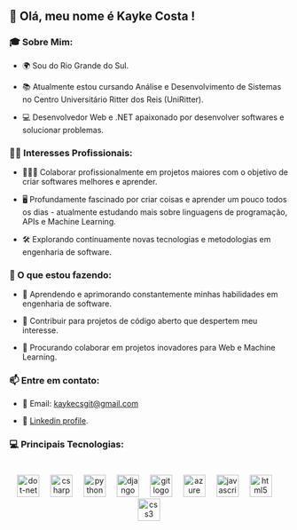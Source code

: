 ## 👋  Olá, meu nome é Kayke Costa !

### **🎓 Sobre Mim:**

- 🌍 Sou do Rio Grande do Sul.
* 📚 Atualmente estou cursando Análise e Desenvolvimento de Sistemas no Centro Universitário Ritter dos Reis (UniRitter).
+ 💻 Desenvolvedor Web e .NET apaixonado por desenvolver softwares e solucionar problemas.

### **👩‍💻 Interesses Profissionais:**

- 🧑🏻‍💼 Colaborar profissionalmente em projetos maiores com o objetivo de criar softwares melhores e aprender.
* 🖥️ Profundamente fascinado por criar coisas e aprender um pouco todos os dias - atualmente estudando mais sobre linguagens de programação, APIs e Machine Learning.
+ 🛠️ Explorando continuamente novas tecnologias e metodologias em engenharia de software.

### **🌱 O que estou fazendo:**
- 📖 Aprendendo e aprimorando constantemente minhas habilidades em engenharia de software.
* 🔄 Contribuir para projetos de código aberto que despertem meu interesse.
+ 🤝 Procurando colaborar em projetos inovadores para Web e Machine Learning.

### **📫 Entre em contato:**
- 📧 Email: kaykecsgit@gmail.com<br/>
+ 🔗 [Linkedin profile](https://www.linkedin.com/in/kayke-costa-a90324267/).<br/>



### 💻 Principais Tecnologias:


###

<br clear="both">

<div align="center">
  <img src="https://cdn.jsdelivr.net/gh/devicons/devicon/icons/dot-net/dot-net-original.svg" height="40" alt="dot-net logo"  />
  <img width="12" />
  <img src="https://cdn.jsdelivr.net/gh/devicons/devicon/icons/csharp/csharp-original.svg" height="40" alt="csharp logo"  />
  <img width="12" />
  <img src="https://cdn.jsdelivr.net/gh/devicons/devicon/icons/python/python-original-wordmark.svg" height="40" alt="python logo"  />
  <img width="12" />
  <img src="https://cdn.jsdelivr.net/gh/devicons/devicon/icons/django/django-plain-wordmark.svg" height="40" alt="django logo"  />
  <img width="12" />
  <img src="https://cdn.jsdelivr.net/gh/devicons/devicon/icons/git/git-original.svg" height="40" alt="git logo"  />
  <img width="12" />
  <img src="https://cdn.jsdelivr.net/gh/devicons/devicon/icons/azure/azure-original.svg" height="40" alt="azure logo"  />
  <img width="12" />
  <img src="https://cdn.jsdelivr.net/gh/devicons/devicon/icons/javascript/javascript-original.svg" height="40" alt="javascript logo"  />
  <img width="12" />
  <img src="https://cdn.jsdelivr.net/gh/devicons/devicon/icons/html5/html5-original.svg" height="40" alt="html5 logo"  />
  <img width="12" />
  <img src="https://cdn.jsdelivr.net/gh/devicons/devicon/icons/css3/css3-original.svg" height="40" alt="css3 logo"  />
</div>

###
